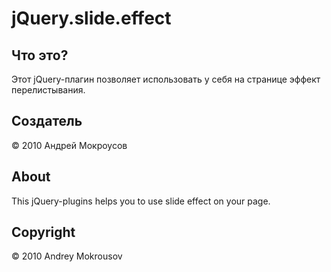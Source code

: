 jQuery.slide.effect
===================

Что это?
--------

Этот jQuery-плагин позволяет использовать у себя на странице эффект перелистывания.

Создатель
---------

&copy; 2010 Андрей Мокроусов

About
------

This jQuery-plugins helps you to use slide effect on your page.

Copyright
----------

&copy; 2010 Andrey Mokrousov